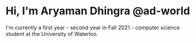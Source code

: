 # Hi, I'm Aryaman Dhingra @ad-world
I'm currently a first year - second year in Fall 2021 - computer science student at the University of Waterloo.

